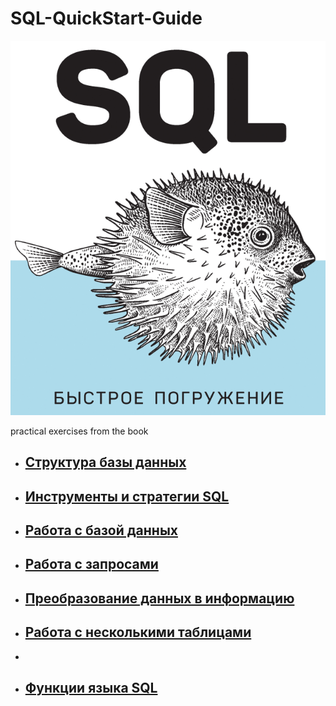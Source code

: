 # SQL-QuickStart-Guide

![title.png](img/title.png)

practical exercises from the book

- ## [Структура базы данных](thesis/CHAPTER1.MD) ## 

- ## [Инструменты и стратегии SQL](thesis/CHAPTER2.MD) ## 

- ## [Работа с базой данных](thesis/CHAPTER3.MD) ## 

- ## [Работа с запросами ](thesis/CHAPTER4.MD) ## 

- ## [Преобразование данных в информацию](thesis/CHAPTER5.MD) ## 

- ## [Работа с несколькими таблицами](thesis/CHAPTER6.MD) ## 
- 
- ## [Функции языка SQL](thesis/CHAPTER7.MD) ## 